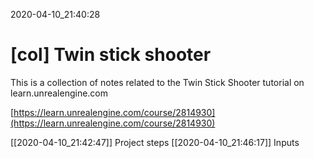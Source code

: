 2020-04-10_21:40:28

# [col] Twin stick shooter

This is a collection of notes related to the Twin Stick Shooter tutorial on learn.unrealengine.com

[https://learn.unrealengine.com/course/2814930](https://learn.unrealengine.com/course/2814930)

[[2020-04-10_21:42:47]] Project steps
[[2020-04-10_21:46:17]] Inputs